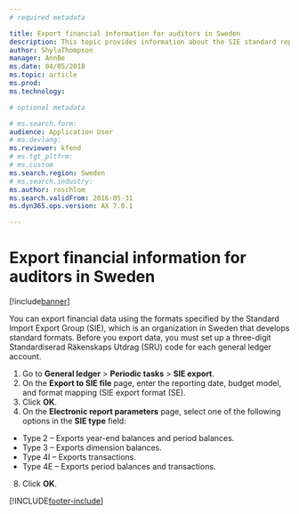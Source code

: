 ```yaml
---
# required metadata

title: Export financial information for auditors in Sweden
description: This topic provides information about the SIE standard report for Sweden.
author: ShylaThompson
manager: AnnBe
ms.date: 04/05/2018
ms.topic: article
ms.prod: 
ms.technology: 

# optional metadata

# ms.search.form:
audience: Application User
# ms.devlang: 
ms.reviewer: kfend
# ms.tgt_pltfrm: 
# ms.custom
ms.search.region: Sweden
# ms.search.industry: 
ms.author: roschlom
ms.search.validFrom: 2016-05-31
ms.dyn365.ops.version: AX 7.0.1

---
```


# Export financial information for auditors in Sweden

[!include[banner](../includes/banner.md)]

You can export financial data using the formats specified by the Standard Import Export Group (SIE), which is an organization in Sweden that develops standard formats. Before you export data, you must set up a three-digit Standardiserad Räkenskaps Utdrag (SRU) code for each general ledger account. 

1. Go to **General ledger** > **Periodic tasks** > **SIE export**. 
2. On the **Export to SIE file** page, enter the reporting date, budget model, and format mapping (SIE export format (SE). 
3. Click **OK**. 
4. On the **Electronic report parameters** page, select one of the following options in the **SIE type** field: 
  - Type 2 – Exports year-end balances and period balances. 
  - Type 3 – Exports dimension balances. 
  - Type 4I – Exports transactions. 
  - Type 4E – Exports period balances and transactions. 
8. Click **OK**. 


[!INCLUDE[footer-include](../../includes/footer-banner.md)]